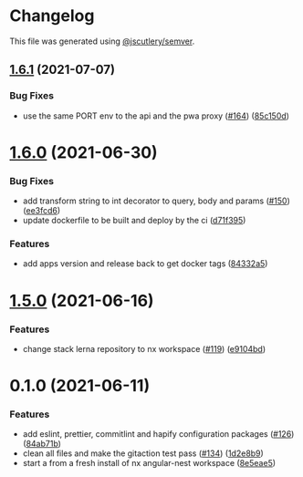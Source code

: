 # Changelog

This file was generated using
[@jscutlery/semver](https://github.com/jscutlery/semver).

## [1.6.1](https://github.com/tractr/stack/compare/pwa-1.6.0...pwa-1.6.1) (2021-07-07)

### Bug Fixes

- use the same PORT env to the api and the pwa proxy
  ([#164](https://github.com/tractr/stack/issues/164))
  ([85c150d](https://github.com/tractr/stack/commit/85c150db70e6c5138582902a8e85d263257204f9))

# [1.6.0](https://github.com/tractr/stack/compare/pwa-1.5.0...pwa-1.6.0) (2021-06-30)

### Bug Fixes

- add transform string to int decorator to query, body and params
  ([#150](https://github.com/tractr/stack/issues/150))
  ([ee3fcd6](https://github.com/tractr/stack/commit/ee3fcd68aff87db2c09e77dc7e930f36dcab0a8b))
- update dockerfile to be built and deploy by the ci
  ([d71f395](https://github.com/tractr/stack/commit/d71f395ae0fc21506f34ea8313ee1fecf63dd4fc))

### Features

- add apps version and release back to get docker tags
  ([84332a5](https://github.com/tractr/stack/commit/84332a5fa01a2352d30a7d3674f1916314483c3c))

# [1.5.0](https://github.com/tractr/stack/compare/pwa-1.4.2...pwa-1.5.0) (2021-06-16)

### Features

- change stack lerna repository to nx workspace
  ([#119](https://github.com/tractr/stack/issues/119))
  ([e9104bd](https://github.com/tractr/stack/commit/e9104bde081619c0f3752bb9d129e19d1d6bda5d))

# 0.1.0 (2021-06-11)

### Features

- add eslint, prettier, commitlint and hapify configuration packages
  ([#126](https://github.com/tractr/stack/issues/126))
  ([84ab71b](https://github.com/tractr/stack/commit/84ab71b5501b91f77f52949f96d2314020a34524))
- clean all files and make the gitaction test pass
  ([#134](https://github.com/tractr/stack/issues/134))
  ([1d2e8b9](https://github.com/tractr/stack/commit/1d2e8b936933eac7201c9dbe05cd2f5b4bd1638e))
- start a from a fresh install of nx angular-nest workspace
  ([8e5eae5](https://github.com/tractr/stack/commit/8e5eae534c2de9e0adf104f4829fa28ea3478d0e))
